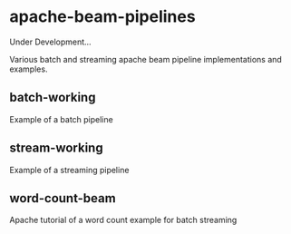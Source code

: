# apache-beam-pipelines

Under Development...

Various batch and streaming apache beam pipeline implementations and examples.

## batch-working
Example of a batch pipeline

## stream-working
Example of a streaming pipeline

## word-count-beam
Apache tutorial of a word count example for batch streaming
